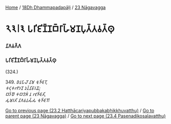 
[Home](/) / [18Dh Dhammapadapāḷi](/tipitaka/18Dh.md) / [23 Nāgavagga](/tipitaka/18Dh/23.md)

# 𑁨𑁩𑁇𑁩 𑀧𑀭𑀺𑀚𑀺𑀡𑁆𑀡𑀩𑁆𑀭𑀸𑀳𑁆𑀫𑀡𑀧𑀼𑀢𑁆𑀢𑀯𑀢𑁆𑀣𑀼

### 𑀦𑀸𑀕𑀯𑀕𑁆𑀕

### 𑀧𑀭𑀺𑀚𑀺𑀡𑁆𑀡𑀩𑁆𑀭𑀸𑀳𑁆𑀫𑀡𑀧𑀼𑀢𑁆𑀢𑀯𑀢𑁆𑀣𑀼

(324.)

349\. _𑀥𑀦𑀧𑀸𑀮𑁄 𑀦𑀸𑀫 𑀓𑀼𑀜𑁆𑀚𑀭𑁄,_  
_𑀓𑀝𑀼𑀓𑀪𑁂𑀤𑀦𑁄 𑀤𑀼𑀦𑁆𑀦𑀺𑀯𑀸𑀭𑀬𑁄;_  
_𑀩𑀤𑁆𑀥𑁄 𑀓𑀩𑀍𑀅𑀁 𑀦 𑀪𑀼𑀜𑁆𑀚𑀢𑀺,_  
_𑀲𑀼𑀫𑀭𑀢𑀺 𑀦𑀸𑀕𑀯𑀦𑀲𑁆𑀲 𑀓𑀼𑀜𑁆𑀚𑀭𑁄𑁇_  


[Go to previous page (23.2 Hatthācariyapubbakabhikkhuvatthu)](/tipitaka/18Dh/23/23.2.md) / [Go to parent page (23 Nāgavagga)](/tipitaka/18Dh/23.md) / [Go to next page (23.4 Pasenadikosalavatthu)](/tipitaka/18Dh/23/23.4.md)


